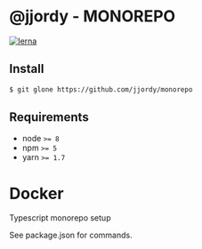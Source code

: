 # @jjordy - MONOREPO

[![lerna](https://img.shields.io/badge/maintained%20with-lerna-cc00ff.svg)](https://lernajs.io/)

## Install

```bash
$ git glone https://github.com/jjordy/monorepo
```

## Requirements

- node `>= 8`
- npm `>= 5`
- yarn `>= 1.7`

# Docker

Typescript monorepo setup

See package.json for commands.

